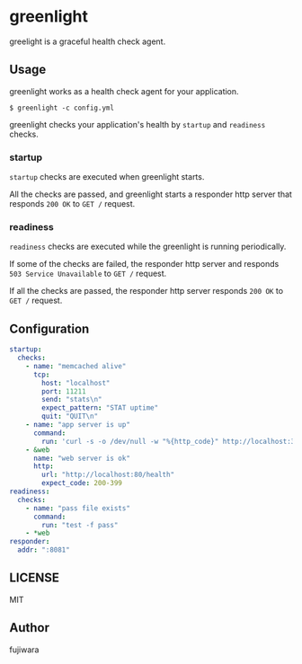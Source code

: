 # greenlight

greelight is a graceful health check agent.

## Usage

greenlight works as a health check agent for your application.

```console
$ greenlight -c config.yml
```

greenlight checks your application's health by `startup` and `readiness` checks.

### startup

`startup` checks are executed when greenlight starts.

All the checks are passed, and greenlight starts a responder http server that responds `200 OK` to `GET /` request.

### readiness

`readiness` checks are executed while the greenlight is running periodically.

If some of the checks are failed, the responder http server and responds `503 Service Unavailable` to `GET /` request.

If all the checks are passed, the responder http server responds `200 OK` to `GET /` request.

## Configuration

```yaml
startup:
  checks:
    - name: "memcached alive"
      tcp:
        host: "localhost"
        port: 11211
        send: "stats\n"
        expect_pattern: "STAT uptime"
        quit: "QUIT\n"
    - name: "app server is up"
      command:
        run: 'curl -s -o /dev/null -w "%{http_code}" http://localhost:3000'
    - &web
      name: "web server is ok"
      http:
        url: "http://localhost:80/health"
        expect_code: 200-399
readiness:
  checks:
    - name: "pass file exists"
      command:
        run: "test -f pass"
    - *web
responder:
  addr: ":8081"
```

## LICENSE

MIT

## Author

fujiwara
